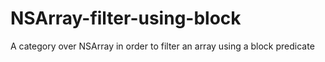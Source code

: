 NSArray-filter-using-block
==========================

A category over NSArray in order to filter an array using a block predicate